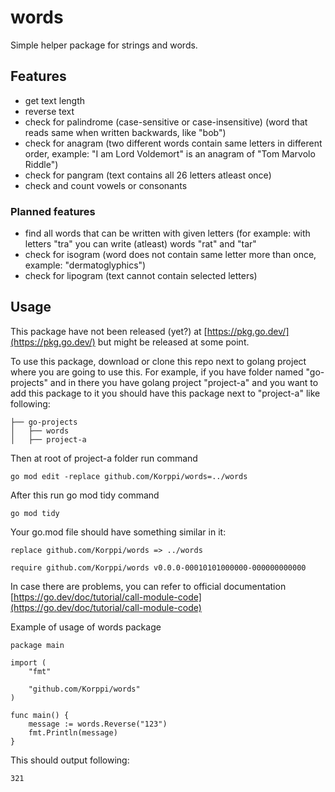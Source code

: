 # words
Simple helper package for strings and words.

## Features
- get text length
- reverse text
- check for palindrome (case-sensitive or case-insensitive) (word that reads same when written backwards, like "bob")
- check for anagram (two different words contain same letters in different order, example: "I am Lord Voldemort" is an anagram of "Tom Marvolo Riddle")
- check for pangram (text contains all 26 letters atleast once)
- check and count vowels or consonants

### Planned features
- find all words that can be written with given letters (for example: with letters "tra" you can write (atleast) words "rat" and "tar"
- check for isogram (word does not contain same letter more than once, example: "dermatoglyphics")
- check for lipogram (text cannot contain selected letters)

## Usage
This package have not been released (yet?) at [https://pkg.go.dev/](https://pkg.go.dev/) but might be released at some point.

To use this package, download or clone this repo next to golang project where you are going to use this. For example, if you have folder named "go-projects" and in there you have golang project "project-a" and you want to add this package to it you should have this package next to "project-a" like following:

```
├── go-projects
│   ├── words
│   ├── project-a
```

Then at root of project-a folder run command
```
go mod edit -replace github.com/Korppi/words=../words
```
After this run go mod tidy command
```
go mod tidy
```
Your go.mod file should have something similar in it:
```
replace github.com/Korppi/words => ../words

require github.com/Korppi/words v0.0.0-00010101000000-000000000000
```
In case there are problems, you can refer to official documentation [https://go.dev/doc/tutorial/call-module-code](https://go.dev/doc/tutorial/call-module-code)

Example of usage of words package 
```
package main

import (
    "fmt"

    "github.com/Korppi/words"
)

func main() {
    message := words.Reverse("123")
    fmt.Println(message)
}
```
This should output following:
```
321
```
